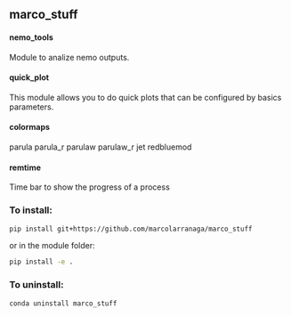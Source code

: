 ## marco_stuff

#### nemo_tools
Module to analize nemo outputs.

#### quick_plot
This module allows you to do quick plots that can be configured by basics parameters.

#### colormaps
parula
parula_r
parulaw
parulaw_r
jet
redbluemod

#### remtime
Time bar to show the progress of a process

### To install:
```bash
pip install git+https://github.com/marcolarranaga/marco_stuff
```
or in the module folder:
```bash
pip install -e .
```

### To uninstall:
```bash
conda uninstall marco_stuff
```
